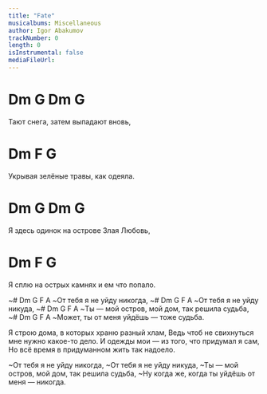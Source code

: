 ```yaml
---
title: "Fate"
musicalbums: Miscellaneous
author: Igor Abakumov
trackNumber: 0
length: 0
isInstrumental: false
mediaFileUrl: 
---
```


# Dm      G     Dm            G
Тают снега, затем выпадают вновь,
#     Dm           F           G
Укрывая зелёные травы, как одеяла.
#    Dm      G     Dm              G
Я здесь одинок на острове Злая Любовь,
#     Dm              F              G
Я сплю на острых камнях и ем что попало.

~#      Dm G       F       A
~От тебя  я не уйду никогда,
~#      Dm G       F      A
~От тебя  я не уйду никуда,
~#         Dm           G          F        A
~Ты — мой остров, мой дом, так решила судьба,
~#        Dm      G    F    A
~Может, ты от меня уйдёшь — тоже судьба.

Я строю дома, в которых храню разный хлам,
Ведь чтоб не свихнуться мне нужно какое-то дело.
И одежды мои — из того, что придумал я сам,
Но всё время в придуманном жить так надоело.

~От тебя я не уйду никогда,
~От тебя я не уйду никуда,
~Ты — мой остров, мой дом, так решила судьба,
~Ну когда же, когда ты уйдёшь от меня — никогда.

